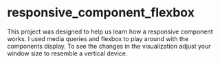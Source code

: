 # responsive_component_flexbox

This project was designed to help us learn how a responsive component works. I used media queries and flexbox to play around with the components display.
To see the changes in the visualization adjust your window size to resemble a vertical device.
